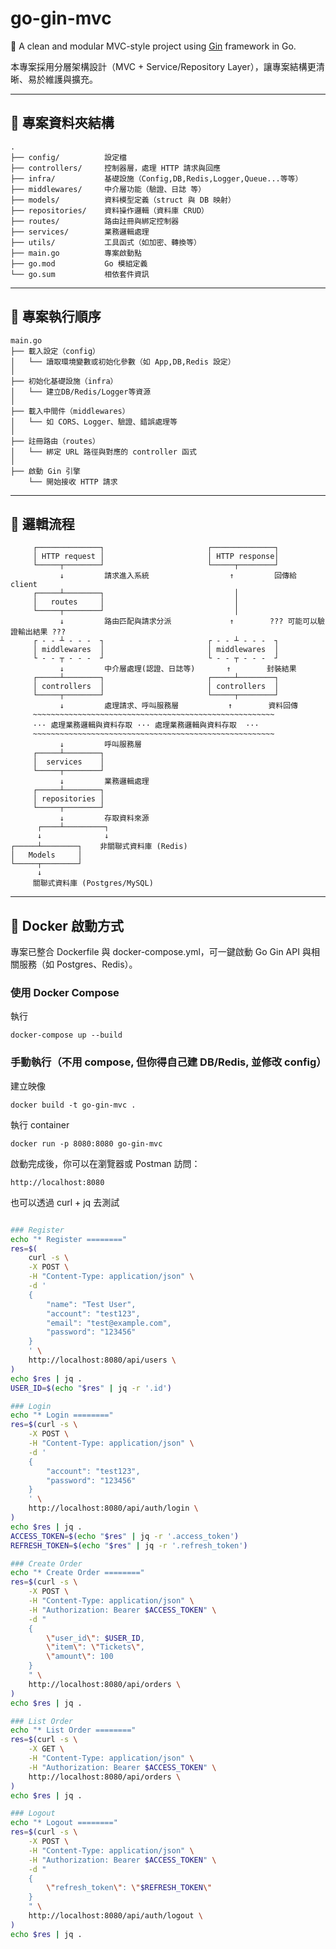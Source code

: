 # go-gin-mvc

🚀 A clean and modular MVC-style project using [Gin](https://github.com/gin-gonic/gin) framework in Go.

本專案採用分層架構設計（MVC + Service/Repository Layer），讓專案結構更清晰、易於維護與擴充。

---

## 📁 專案資料夾結構

```
.
├── config/          設定檔
├── controllers/     控制器層，處理 HTTP 請求與回應
├── infra/           基礎設施（Config,DB,Redis,Logger,Queue...等等）
├── middlewares/     中介層功能（驗證、日誌 等）
├── models/          資料模型定義（struct 與 DB 映射）
├── repositories/    資料操作邏輯（資料庫 CRUD）
├── routes/          路由註冊與綁定控制器
├── services/        業務邏輯處理
├── utils/           工具函式（如加密、轉換等）
├── main.go          專案啟動點
├── go.mod           Go 模組定義
└── go.sum           相依套件資訊
```

---

## 🧠 專案執行順序

```
main.go
├── 載入設定（config）
│   └── 讀取環境變數或初始化參數（如 App,DB,Redis 設定）
│
├── 初始化基礎設施（infra）
│   └── 建立DB/Redis/Logger等資源
│
├── 載入中間件（middlewares）
│   └── 如 CORS、Logger、驗證、錯誤處理等
│
├── 註冊路由（routes）
│   └── 綁定 URL 路徑與對應的 controller 函式
│
├── 啟動 Gin 引擎
    └── 開始接收 HTTP 請求
```

---

## 🔁 邏輯流程

```
     ┌──────────────┐                       ┌──────────────┐
     │ HTTP request │                       │ HTTP response│
     └─────┬────────┘                       └─────┬────────┘
           ↓         請求進入系統                  ↑         回傳給 client
     ┌─────┴────────┐                             │
     │   routes     │                             │
     └─────┬────────┘                             │
           ↓         路由匹配與請求分派             ↑        ??? 可能可以驗證輸出結果 ???
     ┌ - - ┴ - - -  ┐                       ┌ - - ┴ - - -  ┐
     │ middlewares  │                       │ middlewares  │
     └ - - ┬ - - -  ┘                       └ - - ┬ - - -  ┘
           ↓         中介層處理(認證、日誌等)       ↑        封裝結果
     ┌─────┴────────┐                       ┌─────┴────────┐
     │ controllers  │                       │ controllers  │
     └─────┬────────┘                       └─────┬────────┘
           ↓         處理請求、呼叫服務層           ↑        資料回傳
     ~~~~~~~~~~~~~~~~~~~~~~~~~~~~~~~~~~~~~~~~~~~~~~~~~~~~~~
     ··· 處理業務邏輯與資料存取 ··· 處理業務邏輯與資料存取  ···
     ~~~~~~~~~~~~~~~~~~~~~~~~~~~~~~~~~~~~~~~~~~~~~~~~~~~~~~
           ↓         呼叫服務層
     ┌─────┴────────┐
     │  services    │
     └─────┬────────┘
           ↓         業務邏輯處理
     ┌─────┴────────┐
     │ repositories │
     └─────┬────────┘
           ↓         存取資料來源
      ┌────┴─────────┐
      ↓              ↓
┌─────┴────────┐    非關聯式資料庫 (Redis)
│   Models     │
└─────┬────────┘
      ↓
     關聯式資料庫 (Postgres/MySQL)
```

---

## 🐳 Docker 啟動方式

專案已整合 Dockerfile 與 docker-compose.yml，可一鍵啟動 Go Gin API 與相關服務（如 Postgres、Redis）。

### 使用 Docker Compose

執行

```
docker-compose up --build
```

### 手動執行（不用 compose, 但你得自己建 DB/Redis, 並修改 config）

建立映像

```
docker build -t go-gin-mvc .
```

執行 container

```
docker run -p 8080:8080 go-gin-mvc
```

啟動完成後，你可以在瀏覽器或 Postman 訪問：

```
http://localhost:8080
```

也可以透過 curl + jq 去測試

```bash

### Register
echo "* Register ========"
res=$(
    curl -s \
    -X POST \
    -H "Content-Type: application/json" \
    -d '
    {
        "name": "Test User",
        "account": "test123",
        "email": "test@example.com",
        "password": "123456"
    }
    ' \
    http://localhost:8080/api/users \
)
echo $res | jq .
USER_ID=$(echo "$res" | jq -r '.id')

### Login
echo "* Login ========"
res=$(curl -s \
    -X POST \
    -H "Content-Type: application/json" \
    -d '
    {
        "account": "test123",
        "password": "123456"
    }
    ' \
    http://localhost:8080/api/auth/login \
)
echo $res | jq .
ACCESS_TOKEN=$(echo "$res" | jq -r '.access_token')
REFRESH_TOKEN=$(echo "$res" | jq -r '.refresh_token')

### Create Order
echo "* Create Order ========"
res=$(curl -s \
    -X POST \
    -H "Content-Type: application/json" \
    -H "Authorization: Bearer $ACCESS_TOKEN" \
    -d "
    {
        \"user_id\": $USER_ID,
        \"item\": \"Tickets\",
        \"amount\": 100
    }
    " \
    http://localhost:8080/api/orders \
)
echo $res | jq .

### List Order
echo "* List Order ========"
res=$(curl -s \
    -X GET \
    -H "Content-Type: application/json" \
    -H "Authorization: Bearer $ACCESS_TOKEN" \
    http://localhost:8080/api/orders \
)
echo $res | jq .

### Logout
echo "* Logout ========"
res=$(curl -s \
    -X POST \
    -H "Content-Type: application/json" \
    -H "Authorization: Bearer $ACCESS_TOKEN" \
    -d "
    {
        \"refresh_token\": \"$REFRESH_TOKEN\"
    }
    " \
    http://localhost:8080/api/auth/logout \
)
echo $res | jq .
```
